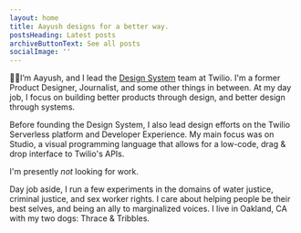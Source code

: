```yaml
---
layout: home
title: Aayush designs for a better way.
postsHeading: Latest posts
archiveButtonText: See all posts
socialImage: ''
---
```

👋🏾I’m Aayush, and I lead the [Design System](https://paste.twilio.design) team at Twilio. I'm a former Product Designer, Journalist, and some other things in between. At my day job, I focus on building better products through design, and better design through systems.

Before founding the Design System, I also lead design efforts on the Twilio Serverless platform and Developer Experience. My main focus was on Studio, a visual programming language that allows for a low-code, drag & drop interface to Twilio's APIs.

I'm presently _not_ looking for work. 

Day job aside, I run a few experiments in the domains of water justice, criminal justice, and sex worker rights. I care about helping people be their best selves, and being an ally to marginalized voices. I live in Oakland, CA with my two dogs: Thrace & Tribbles.
